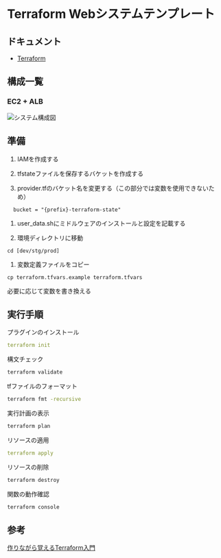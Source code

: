 # Terraform Webシステムテンプレート

## ドキュメント

- [Terraform](https://registry.terraform.io/namespaces/hashicorp)

## 構成一覧

### EC2 + ALB

![システム構成図](./web-ec2_rds/diagram.drawio.svg)

## 準備

1. IAMを作成する

1. tfstateファイルを保存するバケットを作成する

1. provider.tfのバケット名を変更する（この部分では変数を使用できないため）
```
  bucket = "{prefix}-terraform-state"
```

1. user_data.shにミドルウェアのインストールと設定を記載する


1. 環境ディレクトリに移動

```
cd [dev/stg/prod]
```

1. 変数定義ファイルをコピー
```
cp terraform.tfvars.example terraform.tfvars
```

  必要に応じて変数を書き換える

## 実行手順

プラグインのインストール

```yaml
terraform init
```

構文チェック

```bash
terraform validate
```

tfファイルのフォーマット

```bash
terraform fmt -recursive
```

実行計画の表示

```bash
terraform plan
```

リソースの適用

```yaml
terraform apply
```

リソースの削除

```bash
terraform destroy
```

関数の動作確認

```bash
terraform console
```

## 参考
[作りながら覚えるTerraform入門](https://qiita.com/m-oka-system/items/6103bbb9f103db1fea0e)
